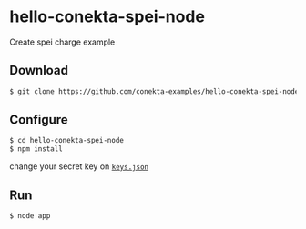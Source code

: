 # hello-conekta-spei-node
Create spei charge example

## Download

```sh
$ git clone https://github.com/conekta-examples/hello-conekta-spei-node
```

## Configure

```sh
$ cd hello-conekta-spei-node
$ npm install
```

change your secret key on [`keys.json`](https://github.com/conekta-examples/hello-conekta-card-node/blob/master/keys.json)

## Run

```sh
$ node app
```
